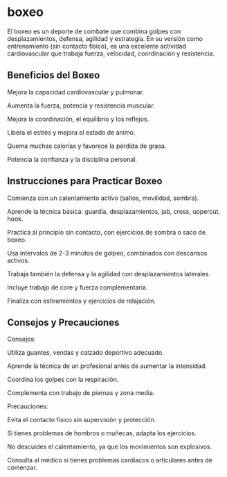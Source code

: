# boxeo

El boxeo es un deporte de combate que combina golpes con desplazamientos, 
defensa, agilidad y estrategia. En su versión como entrenamiento (sin 
contacto físico), es una excelente actividad cardiovascular que trabaja 
fuerza, velocidad, coordinación y resistencia.


## Beneficios del Boxeo
Mejora la capacidad cardiovascular y pulmonar.

Aumenta la fuerza, potencia y resistencia muscular.

Mejora la coordinación, el equilibrio y los reflejos.

Libera el estrés y mejora el estado de ánimo.

Quema muchas calorías y favorece la pérdida de grasa.

Potencia la confianza y la disciplina personal.

## Instrucciones para Practicar Boxeo
Comienza con un calentamiento activo (saltos, movilidad, sombra).

Aprende la técnica básica: guardia, desplazamientos, jab, cross, uppercut, 
hook.

Practica al principio sin contacto, con ejercicios de sombra o saco de 
boxeo.

Usa intervalos de 2-3 minutos de golpeo, combinados con descansos activos.

Trabaja también la defensa y la agilidad con desplazamientos laterales.

Incluye trabajo de core y fuerza complementaria.

Finaliza con estiramientos y ejercicios de relajación.

## Consejos y Precauciones
Consejos:

Utiliza guantes, vendas y calzado deportivo adecuado.

Aprende la técnica de un profesional antes de aumentar la intensidad.

Coordina los golpes con la respiración.

Complementa con trabajo de piernas y zona media.

Precauciones:

Evita el contacto físico sin supervisión y protección.

Si tienes problemas de hombros o muñecas, adapta los ejercicios.

No descuides el calentamiento, ya que los movimientos son explosivos.

Consulta al médico si tienes problemas cardíacos o articulares antes de 
comenzar.
